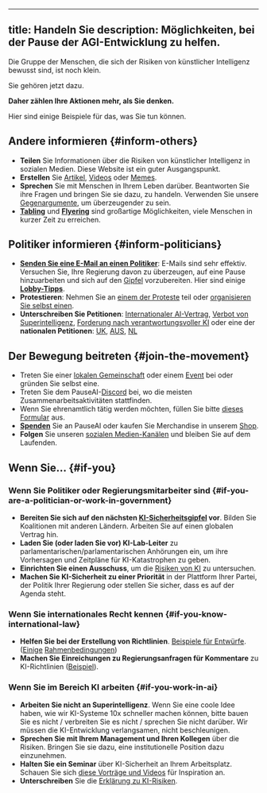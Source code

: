 

---
title: Handeln Sie
description: Möglichkeiten, bei der Pause der AGI-Entwicklung zu helfen.
---

Die Gruppe der Menschen, die sich der Risiken von künstlicher Intelligenz bewusst sind, ist noch klein.

Sie gehören jetzt dazu.

**Daher zählen Ihre Aktionen mehr, als Sie denken.**

Hier sind einige Beispiele für das, was Sie tun können.

## Andere informieren {#inform-others}

- **Teilen** Sie Informationen über die Risiken von künstlicher Intelligenz in sozialen Medien. Diese Website ist ein guter Ausgangspunkt.  <!-- Sobald wir ein Einführungsvideo haben, sollte das unser Standard sein. Wenn wir weit davon entfernt sind, könnten wir hier offizielle E-Flyer teilen? https://drive.google.com/drive/u/1/folders/1c6D_i8U95FUpfrl-eR-oRNoHUf3zghOc -->
- **Erstellen** Sie [Artikel](/learn#articles), [Videos](/learn#videos) oder [Memes](https://twitter.com/AISafetyMemes).
- **Sprechen** Sie mit Menschen in Ihrem Leben darüber. Beantworten Sie ihre Fragen und bringen Sie sie dazu, zu handeln. Verwenden Sie unsere [Gegenargumente](/counterarguments), um überzeugender zu sein.
- [**Tabling**](/tabling) und [**Flyering**](/flyering) sind großartige Möglichkeiten, viele Menschen in kurzer Zeit zu erreichen.

## Politiker informieren {#inform-politicians}

- [**Senden Sie eine E-Mail an einen Politiker**](/email-builder): E-Mails sind sehr effektiv. Versuchen Sie, Ihre Regierung davon zu überzeugen, auf eine Pause hinzuarbeiten und sich auf den [Gipfel](/summit) vorzubereiten. Hier sind einige [**Lobby-Tipps**](/lobby-tips).
- **Protestieren**: Nehmen Sie an [einem der Proteste](/protests) teil oder [organisieren Sie selbst einen](/organizing-a-protest).
- **Unterschreiben Sie Petitionen**: [Internationaler AI-Vertrag](https://aitreaty.org), [Verbot von Superintelligenz](https://chng.it/Djjfj2Gmpk), [Forderung nach verantwortungsvoller KI](https://www.change.org/p/artificial-intelligence-time-is-running-out-for-responsible-ai-development-91f0a02c-130a-46e1-9e55-70d6b274f4df) oder eine der **nationalen Petitionen**: [UK](https://petition.parliament.uk/petitions/639956), [AUS](https://www.aph.gov.au/e-petitions/petition/EN5163), [NL](https://aipetitie.nl)

## Der Bewegung beitreten {#join-the-movement}

- Treten Sie einer [lokalen Gemeinschaft](/communities) oder einem [Event](/events) bei oder gründen Sie selbst eine.
- Treten Sie dem PauseAI-[Discord](https://discord.gg/2XXWXvErfA) bei, wo die meisten Zusammenarbeitsaktivitäten stattfinden.
- Wenn Sie ehrenamtlich tätig werden möchten, füllen Sie bitte [dieses Formular](https://airtable.com/embed/appWPTGqZmUcs3NWu/pagoxRuCai4OYJEHt/form) aus.
- [**Spenden**](/donate) Sie an PauseAI oder kaufen Sie Merchandise in unserem [Shop](https://pauseai-shop.fourthwall.com/).
- **Folgen** Sie unseren [sozialen Medien-Kanälen](https://linktr.ee/pauseai) und bleiben Sie auf dem Laufenden.

## Wenn Sie... {#if-you}

### Wenn Sie Politiker oder Regierungsmitarbeiter sind {#if-you-are-a-politician-or-work-in-government}

- **Bereiten Sie sich auf den nächsten [KI-Sicherheitsgipfel](/summit) vor**. Bilden Sie Koalitionen mit anderen Ländern. Arbeiten Sie auf einen globalen Vertrag hin.
- **Laden Sie (oder laden Sie vor) KI-Lab-Leiter** zu parlamentarischen/parlamentarischen Anhörungen ein, um ihre Vorhersagen und Zeitpläne für KI-Katastrophen zu geben.
- **Einrichten Sie einen Ausschuss**, um die [Risiken von KI](/risks) zu untersuchen.
- **Machen Sie KI-Sicherheit zu einer Priorität** in der Plattform Ihrer Partei, der Politik Ihrer Regierung oder stellen Sie sicher, dass es auf der Agenda steht.

### Wenn Sie internationales Recht kennen {#if-you-know-international-law}

- **Helfen Sie bei der Erstellung von Richtlinien**. [Beispiele für Entwürfe](https://www.campaignforaisafety.org/celebrating-the-winners-law-student-moratorium-treaty-competition/). ([Einige](https://futureoflife.org/wp-content/uploads/2023/04/FLI_Policymaking_In_The_Pause.pdf) [Rahmenbedingungen](https://www.openphilanthropy.org/research/12-tentative-ideas-for-us-ai-policy/))
- **Machen Sie Einreichungen zu Regierungsanfragen für Kommentare** zu KI-Richtlinien ([Beispiel](https://ntia.gov/issues/artificial-intelligence/request-for-comments)).

### Wenn Sie im Bereich KI arbeiten {#if-you-work-in-ai}

- **Arbeiten Sie nicht an Superintelligenz**. Wenn Sie eine coole Idee haben, wie wir KI-Systeme 10x schneller machen können, bitte bauen Sie es nicht / verbreiten Sie es nicht / sprechen Sie nicht darüber. Wir müssen die KI-Entwicklung verlangsamen, nicht beschleunigen.
- **Sprechen Sie mit Ihrem Management und Ihren Kollegen** über die Risiken. Bringen Sie sie dazu, eine institutionelle Position dazu einzunehmen.
- **Halten Sie ein Seminar** über KI-Sicherheit an Ihrem Arbeitsplatz. Schauen Sie sich [diese Vorträge und Videos](https://www.youtube.com/playlist?list=PLI46NoubGtIJa0JVCBR-9CayxCOmU0EJt) für Inspiration an.
- **Unterschreiben** Sie die [Erklärung zu KI-Risiken](https://www.safe.ai/statement-on-ai-risk).